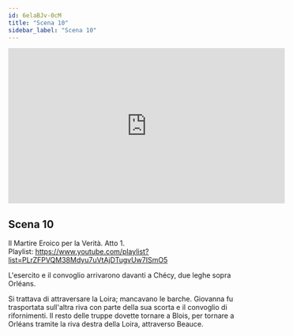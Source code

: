 ```yaml
---
id: 6elaBJv-0cM
title: "Scena 10"
sidebar_label: "Scena 10"
---
```


<div class="video-float-container">
  <iframe
    width="560"
    height="315"
    src="https://www.youtube.com/embed/6elaBJv-0cM"
    title="YouTube video player"
    frameborder="0"
    allow="accelerometer; autoplay; clipboard-write; encrypted-media; gyroscope; picture-in-picture; web-share"
    referrerpolicy="strict-origin-when-cross-origin"
    allowfullscreen
  ></iframe>
</div>

## Scena 10

Il Martire Eroico per la Verità. Atto 1.   
Playlist: https://www.youtube.com/playlist?list=PLrZFPVQM38Mdyu7uVtAjDTugvUw7ISmO5 

L'esercito e il convoglio arrivarono davanti a Chécy, due leghe sopra Orléans.

Si trattava di attraversare la Loira; mancavano le barche. Giovanna fu trasportata sull'altra riva con parte della sua scorta e il convoglio di rifornimenti. Il resto delle truppe dovette tornare a Blois, per tornare a Orléans tramite la riva destra della Loira, attraverso Beauce.
